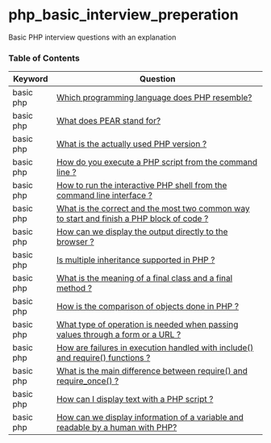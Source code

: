 # php_basic_interview_preperation
Basic PHP interview questions with an explanation

### Table of Contents
  | Keyword          | Question                                        |
  |------------------|-------------------------------------------------|
  | basic php  | [ Which programming language does PHP resemble?](#basicphp1) |
  | basic php  | [ What does PEAR stand for?](#basicphp2) |
  | basic php  | [ What is the actually used PHP version ?](#basicphp3) |
  | basic php  | [ How do you execute a PHP script from the command line ?](#basicphp4) |
  | basic php  | [ How to run the interactive PHP shell from the command line interface ?](#basicphp5) |
  | basic php  | [ What is the correct and the most two common way to start and finish a PHP block of code ?](#basicphp6) |
  | basic php  | [ How can we display the output directly to the browser ?](#basicphp7) |
  | basic php  | [ Is multiple inheritance supported in PHP ?](#basicphp8) |
  | basic php  | [ What is the meaning of a final class and a final method ?](#basicphp9) |
  | basic php  | [ How is the comparison of objects done in PHP ?](#basicphp10) |
  | basic php  | [ What type of operation is needed when passing values through a form or a URL ?](#basicphp11) |
  | basic php  | [ How are failures in execution handled with include() and require() functions ?](#basicphp12) |
  | basic php  | [ What is the main difference between require() and require_once() ?](#basicphp13) |
  | basic php  | [ How can I display text with a PHP script ?](#basicphp14) |
  | basic php  | [ How can we display information of a variable and readable by a human with PHP?](#basicphp15) |
  
